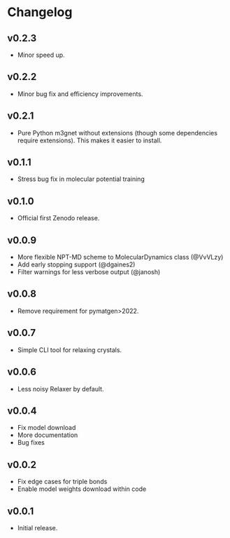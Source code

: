 # Changelog

## v0.2.3
- Minor speed up.

## v0.2.2
- Minor bug fix and efficiency improvements.

## v0.2.1
- Pure Python m3gnet without extensions (though some dependencies require extensions).
  This makes it easier to install.

## v0.1.1
- Stress bug fix in molecular potential training

## v0.1.0
- Official first Zenodo release.

## v0.0.9
- More flexible NPT-MD scheme to MolecularDynamics class (@VvVLzy)
- Add early stopping support (@dgaines2)
- Filter warnings for less verbose output (@janosh)

## v0.0.8
- Remove requirement for pymatgen>2022.

## v0.0.7
- Simple CLI tool for relaxing crystals.

## v0.0.6

- Less noisy Relaxer by default.

## v0.0.4

- Fix model download
- More documentation
- Bug fixes

## v0.0.2

- Fix edge cases for triple bonds
- Enable model weights download within code

## v0.0.1

- Initial release.
